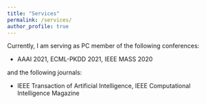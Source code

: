 ```yaml
---
title: "Services"
permalink: /services/
author_profile: true
---
```

Currently, I am serving as PC member of the following conferences:

- AAAI 2021, ECML-PKDD 2021, IEEE MASS 2020

and the following journals:

- IEEE Transaction of Artificial Intelligence,  IEEE Computational Intelligence Magazine

